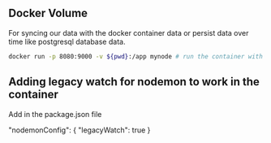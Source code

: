 ## Docker Volume

For syncing our data with the docker container data or persist data over time like postgresql database data.

```sh
docker run -p 8080:9000 -v ${pwd}:/app mynode # run the container with mount
```

## Adding legacy watch for nodemon to work in the container

Add in the package.json file

"nodemonConfig": {
"legacyWatch": true
}

